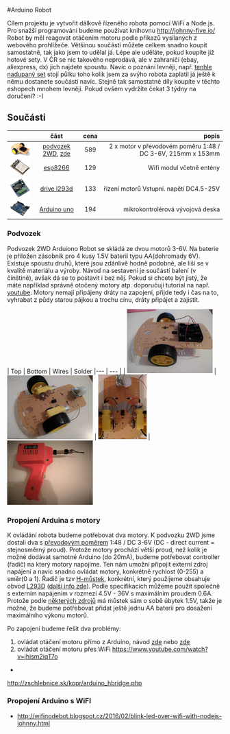 #Arduino Robot

Cílem projektu je vytvořit dálkově řízeného robota pomocí WiFi a Node.js. Pro snažší programování budeme používat knihovnu http://johnny-five.io/ Robot by měl reagovat otáčením motoru podle příkazů vysílaných z webového prohlížeče.
Většinou součástí můžete celkem snadno koupit samostatně, tak jako jsem to udělal já. Lépe ale uděláte, pokud koupíte již hotové sety. V ČR se nic takového neprodává, ale v zahraničí (ebay, aliexpress, dx) jich najdete spoustu. Navíc o poznání levněji, např. [tenhle nadupaný set](https://www.aliexpress.com/item/New-Avoidance-tracking-Motor-Smart-Robot-Car-Chassis-Kit-Speed-Encoder-Battery-Box-2WD-Ultrasonic-module/32362408263.html?spm=2114.01010208.3.1.FbXrGx&ws_ab_test=searchweb0_0,searchweb201602_5_10056_10065_10055_10068_10054_10069_10059_418_10073_10017_10070_10060_10061_10052_10062_10053_10050_10051,searchweb201603_4&btsid=2db3ebc8-70f6-428d-b3fe-d15568254ecd) stojí půlku toho kolik jsem za svýho robota zaplatil já ještě k němu dostanete součástí navíc. Stejně tak samostatné díly koupíte v těchto eshopech mnohem levněji. Pokud ovšem vydržíte čekat 3 týdny na doručení? :-)
## Součásti

|         | část           | cena  | popis |
| ------------- |:-------------:|:-----:| --------:|
| <img src='./imgs/robot.jpg'  width="100"/>      |  [podvozek 2WD](http://robotstore.cz/obchod/arduino/2wd-podvozek-pro-inteligentni-auto-arduino-robot-2/), [zde](https://www.aliexpress.com/item-img/For-Arduino-Motor-Smart-Robot-Car-Chassis-Kit-Speed-Encoder-Battery-Box-2WD/32621177415.html?spm=2114.10010108.1000017.2.deRVVP) | 589 | 2 x motor v převodovém poměru 1:48 / DC 3-6V,  215mm x 153mm |
| <img src='./imgs/esp8266.jpg'  width="100"/>      |  [esp8266](http://robotstore.cz/obchod/arduino/esp8266-wi-fi-modul-arduino-esp-14/?added-to-cart=13641)  | 129 | Wifi modul včetně entény |
| <img src='./imgs/drive_l293d.jpg' width="100"/> |  [drive l293d](http://robotstore.cz/obchod/arduino/esp8266-wi-fi-modul-arduino-esp-14/?added-to-cart=13641) | 133 | řízení motorů Vstupní. napětí DC4.5-25V 
| <img src='./imgs/uno.jpg' width="100"/> |  [Arduino uno](http://arduino-shop.cz/arduino/1353-klon-arduino-uno-r3-atmega328p-ch340-mini-usb-1466635561.html) |  194 |  mikrokontrolérová vývojová deska


### Podvozek

Podvozek 2WD Arduiono Robot se skládá ze dvou motorů 3-6V. Na baterie je přiložen zásobník pro 4 kusy 1.5V baterií typu AA(dohromady 6V). Existuje spoustu druhů, které jsou zdánlivě hodně podobné, ale liší se v kvalitě materiálu a výroby. Návod na sestavení je součástí balení (v čínštině), avšak dá se to postavit i bez něj. Pokud si chcete být jistý, že máte například správně otočený motory atp. doporučuji tutorial na např. [youtube](https://www.youtube.com/watch?v=VHuOJ54YXaA). Motory nemají připájeny dráty na zapojení, přijde tedy i čas na to, vyhrabat z půdy starou pájkou a trochu cínu, dráty připájet a zajistit.

| Top | Bottom | Wires | Solder
|--- | --- |
| <img src='./imgs/my_robot.jpg'  width="200"/> | <img src='./imgs/my_robot2.jpg'  width="200"/> | <img src='./imgs/wires.jpg'  width="113"/> | <img src='./imgs/solder.jpg'  width="200"/>

### Propojení Arduina s motory

K ovládání robota budeme potřebovat dva motory. K podvozku 2WD jsme dostali dva s [převodovým poměrem](http://mlgeardesigns.blog.cz/1311/prevodovy-pomer) 1:48 / DC 3-6V (DC - direct current = stejnosměrný proud). Protože motory prochází větší proud, než kolik je možné dodávat samotné Arduino (do 20mA), budeme potřebovat controller (řadič) na který motory napojíme. Ten nám umožní připojit externí zdroj napájení a navíc snadno ovládat motory, konkrétně rychlost (0-255) a směr(0 a 1). Řadič je tzv [H-můstek](https://en.wikipedia.org/wiki/H_bridge), konkrétní, který použijeme obsahuje obvod [L293D](http://www.ti.com/lit/ds/symlink/l293d.pdf) ([další info zde](http://www.hobbyrobot.cz/wp-content/uploads/bridge05.pdf)). Podle specifikacích můžeme použít společně s externím napájením v rozmezí 4.5V - 36V s maximálním proudem 0.6A. Protože podle [některých zdrojů](http://zschlebnice.sk/kopr/arduino_hbridge.php) má můstek sám o sobě úbytek 1.5V, takže je možné, že budeme potřebovat přidat ještě jednu AA baterii pro dosažení maximálního výkonu motorů.


Po zapojení budeme řešit dva problémy:
1. ovládat otáčení motoru přímo z Arduino, návod [zde](http://nul.cz/arduino/arduino-rizeni-krokoveho-motoru/) nebo [zde](http://zschlebnice.sk/kopr/arduino_hbridge.php)
2. ovládat otáčení motoru přes WiFi
https://www.youtube.com/watch?v=jhism2iqT7o

- 
http://zschlebnice.sk/kopr/arduino_hbridge.php

### Propojení Arduino s WiFI
- http://wifinodebot.blogspot.cz/2016/02/blink-led-over-wifi-with-nodejs-johnny.html



